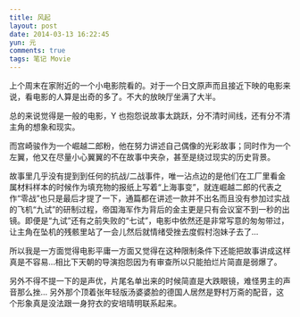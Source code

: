 ```yaml
---
title: 风起
layout: post
date: 2014-03-13 16:22:45
yun: 元
comments: true
tags: 笔记 Movie
---
```


上个周末在家附近的一个小电影院看的。对于一个日文原声而且接近下映的电影来说，看电影的人算是出奇的多了。不大的放映厅坐满了大半。

总的来说觉得是一般的电影，Y 也抱怨说故事太跳跃，分不清时间线，还有分不清主角的想象和现实。

而宫崎骏作为一个崛越二郎粉，他在努力讲述自己偶像的光彩故事；同时作为一个左翼，他又在尽量小心翼翼的不在故事中夹杂，甚至是绕过现实的历史背景。

故事里几乎没有提到到任何的抗战/二战事件，唯一沾点边的是他们在工厂里看金属材料样本的时候作为填充物的报纸上写着“上海事变”，就连崛越二郎的代表之作“零战”也只是最后才提了一下，通篇都在讲述一款并不出名而且没有参加过实战的飞机“九试”的研制过程，帝国海军作为背后的金主更是只有会议室不到一秒的出镜。即便是“九试”还有之前失败的“七试”，电影中依然还是非常写意的匆匆带过，让主角在坠机的残骸里站了一会儿然后就情绪受挫去度假村泡妹子去了…

所以我是一方面觉得电影平庸一方面又觉得在这种限制条件下还能把故事讲成这样真是不容易…相比下天朝的导演抱怨因为有审查所以只能拍烂片简直是弱爆了。

另外不得不提一下的是声优，片尾名单出来的时候简直是大跌眼镜，难怪男主的声音那么挫… 另外那个顶着张年轻版汤婆婆脸的德国人居然是野村万斋的配音，这个形象真是没法跟一身狩衣的安培晴明联系起来。
